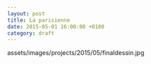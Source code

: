 ```yaml
---
layout: post
title: La parisienne
date: 2015-05-01 16:00:00 +0100
category: draft
---
```


assets/images/projects/2015/05/finaldessin.jpg

